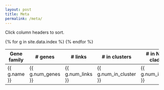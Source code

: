 ```yaml
---
layout: post
title: Meta
permalink: /meta/
---
```

Click column headers to sort.
<div class="container">
<table id="metatable" class="table tablesorter table-striped">
	<thead>
		<tr>
			<th>Gene family</th>
			<th># genes</th>
			<th># links</th>
			<th># in clusters</th>
			<th># in NFC clade</th>
			<th># clusters</th>
			<th>Max cluster size</th>
		</tr>
	</thead>
	<tbody>
	{% for g in site.data.index %}
		<tr>
			<td>{{ g.name }}</td>
			<td>{{ g.num_genes }}</td>
			<td>{{ g.num_links }}</td>
			<td>{{ g.num_in_cluster }}</td>
			<td>{{ g.num_in_nfc }}</td>
			<td>{{ g.num_clusters }}</td>
			<td>{{ g.max_cluster }}</td>
		</tr>
	{% endfor %}
	</tbody>
</table>
</div>

<script>$(document).ready(function(){
	$("#metatable").tablesorter();
});
</script>